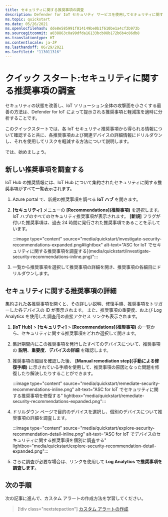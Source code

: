 ```yaml
---
title: セキュリティに関する推奨事項の調査
description: Defender for IoT セキュリティ サービスを使用してセキュリティに関する推奨事項を調査します。
ms.topic: quickstart
ms.date: 05/26/2021
ms.openlocfilehash: dde8e585991f014149be0b1f610be1a4cf3b973b
ms.sourcegitcommit: a038863c0a99dfda16133bcb08b172b6b4c86db8
ms.translationtype: HT
ms.contentlocale: ja-JP
ms.lasthandoff: 06/29/2021
ms.locfileid: "113011316"
---
```

# <a name="quickstart-investigate-security-recommendations"></a>クイック スタート:セキュリティに関する推奨事項の調査


セキュリティの状態を改善し、IoT ソリューション全体の攻撃面を小さくする最善の方法は、Defender for IoT によって提示される推奨事項と軽減策を適時に分析することです。

このクイックスタートでは、各 IoT セキュリティ推奨事項から得られる情報について確認すると共に、各推奨事項および関連デバイスの詳細情報にドリルダウンし、それを使用してリスクを軽減する方法について説明します。

では、始めましょう。

## <a name="investigate-new-recommendations"></a>新しい推奨事項を調査する

IoT Hub の推奨情報には、IoT Hub について集約されたセキュリティに関する推奨事項がすべて一覧表示されます。

1.  Azure portal で、新規の推奨事項を調べる **IoT ハブ** を開きます。

1.  **[セキュリティ]** メニューの **[Recommendations]\(推奨事項\)** を選択します。 IoT ハブのすべてのセキュリティ推奨事項が表示されます。 **[新規]** フラグが付いた推奨事項は、過去 24 時間に発行された推奨事項であることを示しています。 

    :::image type="content" source="media/quickstart/investigate-security-recommendations-expanded.png#lightbox" alt-text="ASC for IoT でセキュリティに関する推奨事項を調査する](media/quickstart/investigate-security-recommendations-inline.png)":::


1.  一覧から推奨事項を選択して推奨事項の詳細を開き、推奨事項の各細目にドリルダウンします。

## <a name="security-recommendation-details"></a>セキュリティに関する推奨事項の詳細

集約された各推奨事項を開くと、その詳しい説明、修復手順、推奨事項をトリガーした各デバイスの ID が表示されます。 また、推奨事項の重要度、および Log Analytics を使用した調査用の直接アクセス リンクも表示されます。

1.  **[IoT Hub]**  >  **[セキュリティ]**  >  **[Recommendations]\(推奨事項\)** の一覧から、セキュリティに関する推奨事項をどれか選択して開きます。

1.  集計期間内にこの推奨事項を発行したすべてのデバイスについて、推奨事項の **説明**、**重要度**、**デバイスの詳細** を確認します。 

1.  推奨事項の細目を確認した後、 **[Manual remediation step]\(手動による修復手順\)** に示されている手順を使用して、推奨事項の原因となった問題を修復したり解決したりすることができます。 

    :::image type="content" source="media/quickstart/remediate-security-recommendations-inline.png" alt-text="ASC for IoT でセキュリティに関する推奨事項を修復する" lightbox="media/quickstart/remediate-security-recommendations-expanded.png":::

1.  ドリルダウン ページで目的のデバイスを選択し、個別のデバイスについて推奨事項の詳細を調査します。

    :::image type="content" source="media/quickstart/explore-security-recommendation-detail-inline.png" alt-text="ASC for IoT でデバイスのセキュリティに関する推奨事項を個別に調査する" lightbox="media/quickstart/explore-security-recommendation-detail-expanded.png":::

1.  さらに調査が必要な場合は、リンクを使用して **Log Analytics で推奨事項を調査します**。 

## <a name="next-steps"></a>次の手順

次の記事に進んで、カスタム アラートの作成方法を学習してください。

> [!div class="nextstepaction"]
> [カスタム アラートの作成](quickstart-create-custom-alerts.md)
